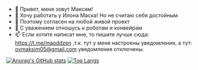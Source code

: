 - 👋 Привет, меня зовут Максим!
- :rocket: Хочу работать у Илона Маска! Но не считаю себя достойным
- :juggling_person: Поэтому согласен на любой живой проект
- :robot: С уважением отношусь к роботам и конвейрам
- 📫 Если хотите написат мне, то пишите лучше сюда: https://t.me/maoddzen ,т.к. тут у меня настроены уведомления, а тут: ovmaksim05@gmail.com уведомления отключены.

[![Anurag's GitHub stats](https://github-readme-stats.vercel.app/api?username=mycodetherapy)](https://github.com/anuraghazra/github-readme-stats)
[![Top Langs](https://github-readme-stats.vercel.app/api/top-langs/?username=mycodetherapy)](https://github.com/anuraghazra/github-readme-stats)

<!---
mycodetherapy/mycodetherapy is a ✨ special ✨ repository because its `README.md` (this file) appears on your GitHub profile.
You can click the Preview link to take a look at your changes.
--->
